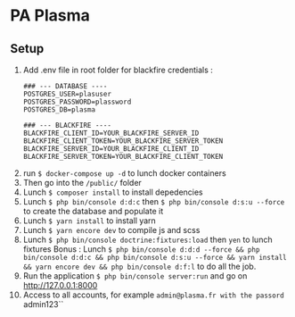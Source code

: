 # PA Plasma

## Setup

1. Add .env file in root folder for blackfire credentials : 
   ```
   ### --- DATABASE ----
   POSTGRES_USER=plasuser
   POSTGRES_PASSWORD=plassword
   POSTGRES_DB=plasma
   
   ### --- BLACKFIRE ----
   BLACKFIRE_CLIENT_ID=YOUR_BLACKFIRE_SERVER_ID
   BLACKFIRE_CLIENT_TOKEN=YOUR_BLACKFIRE_SERVER_TOKEN
   BLACKFIRE_SERVER_ID=YOUR_BLACKFIRE_CLIENT_ID
   BLACKFIRE_SERVER_TOKEN=YOUR_BLACKFIRE_CLIENT_TOKEN
   ```
2. run `$ docker-compose up -d` to lunch docker containers
3. Then go into the `/public/` folder
4. Lunch `$ composer install` to install depedencies
5. Lunch `$ php bin/console d:d:c` then `$ php bin/console d:s:u --force` to create the database and populate it
6. Lunch `$ yarn install` to install yarn
7. Lunch `$ yarn encore dev` to compile js and scss
8. Lunch `$ php bin/console doctrine:fixtures:load` then `yen` to lunch fixtures
Bonus : Lunch `$ php bin/console d:d:d --force && php bin/console d:d:c && php bin/console d:s:u --force && yarn install && yarn encore dev && php bin/console d:f:l` to do all the job.
9. Run the application `$ php bin/console server:run` and go on http://127.0.0.1:8000
10. Access to all accounts, for example `admin@plasma.fr with the passord `admin123``